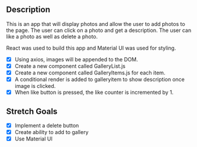 ## Description

This is an app that will display photos and allow the user to add photos to the page.
The user can click on a photo and get a description.
The user can like a photo as well as delete a photo.

React was used to build this app and Material UI was used for styling.

- [x] Using axios, images will be appended to the DOM.
- [x] Create a new component called GalleryList.js
- [x] Create a new component called GalleryItems.js for each item.
- [x] A conditional render is added to galleryitem to show description once
        image is clicked.
- [x] When like button is pressed, the like counter is incremented by 1.

## Stretch Goals

- [x] Implement a delete button
- [x] Create ability to add to gallery
- [x] Use Material UI